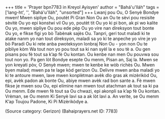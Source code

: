 +++
title = 'Prayer bpn7783 in Kreyol Ayisyen'
author = "Bahá'u'lláh"
tags = ['lang-ht', '', "Bahá'u'lláh", "unsorted"]
+++
Lwanj pou Ou, O Senyè Bondye mwen! Mwen sipliye Ou, poutèt Pi Gran Non Ou an Ou te sèvi pou resisite sèvitè Ou yo epi konstwi vil Ou yo, poutèt tit Ou yo ki pi bon, ak pi wo kalite Ou yo, mwen sipliye Ou pou ede pèp Ou yo vire nan direksyon tout bonte Ou yo, e fikse figi yo bò Tabènak sajès Ou. Tanpri, geri tout maladi ki te atake nanm yo nan tout direksyon, maladi sa yo ki te anpeche yo vire je yo bò Paradi Ou ki rete anba pwoteksyon lonbraj Non Ou - yon non Ou te pibliye kòm Wa tout non yo pou tout sa ki nan syèl la e sou tè a. Ou gen pisans pou fè tout sa k’ap fè Ou kontan. Ou kenbe nan men Ou pouvwa sou tout non yo. Pa gen lòt Bondye esepte Ou menm, Pisan an, Saj la.
	Mwen se yon kreyati pòv, O Senyè mwen; mwen te kenbe ke wòb richès Ou. Mwen byen malad; mwen pa te lage kòd gerizon Ou. Delivre mwen anba maladi yo ki te antoure mwen, lave mwen konplètman avèk dlo gras ak mizèrikòd Ou, epi, avèk padon ak bonte Ou, abiye mwen avèk rad bon sante a. Fè mwen fikse je mwen sou Ou, epi elimine nan mwen tout atachman ak tout sa ki pa Ou menm. Ede mwen fè tout sa Ou chwazi, epi akonpli sa k’ap fè Ou kontan. 
	Vrèman, se Ou menm Ki Senyè lavi sa a ak lòt lavi a. An verite, se Ou menm K’ap Toujou Padone, Ki Pi Mizèrikòdye a.

(Source category: Gerizon)
(Bahaiprayers.net ID: 7783)
